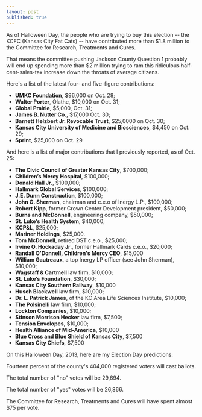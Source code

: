 ```yaml
---
layout: post
published: true
---
```


As of Halloween Day, the people who are trying to buy this election -- the KCFC (Kansas City Fat Cats) -- have contributed more than $1.8 million to the Committee for Research, Treatments and Cures. 

That means the committee pushing Jackson County Question 1 probably will end up spending more than $2 million trying to ram this ridiculous half-cent-sales-tax increase down the throats of average citizens. 

Here's a list of the latest four- and five-figure contributions:

- **UMKC Foundation**, $96,000 on Oct. 28;
- **Walter Porter**, Olathe, $10,000 on Oct. 31;
- **Global Prairie**, $5,000, Oct. 31;
- **James B. Nutter Co.**, $17,000 Oct. 30;
- **Barnett Helzbert Jr. Revocable Trust**, $25,0000 on Oct. 30;
- **Kansas City University of Medicine and Biosciences**, $4,450 on Oct. 29;
- **Sprint**, $25,000 on Oct. 29

And here is a list of major contributions that I previously reported, as of Oct. 25:

-  **The Civic Council of Greater Kansas City**, $700,000;
-  **Children’s Mercy Hospital**, $100,000;
-  **Donald Hall Jr.**, $100,000;
-  **Hallmark Global Services**, $100,000;
-  **J.E. Dunn Construction**, $100,000;
-  **John G. Sherman**, chairman and c.e.o of Inergy L.P., $100,000;
-  **Robert Kipp**, former Crown Center Development president, $50,000;
-  **Burns and McDonnell**, engineering company, $50,000;
-  **St. Luke’s Health System**, $40,000;
-  **KCP&L**, $25,000;
-  **Mariner Holdings**, $25,000.
-  **Tom McDonnell**, retired DST c.e.o., $25,000;
-  **Irvine O. Hockaday Jr**., former Hallmark Cards c.e.o., $20,000;
-  **Randall O'Donnell, Children's Mercy CEO**, $15,000 
-  **William Gautreaux**, a top Inergy LP officer (see John Sherman), $10,000;
-  **Wagstaff & Cartmell** law firm, $10,000;
-  **St. Luke’s Foundation**, $30,000;
-  **Kansas City Southern Railway**, $10,000  
-  **Husch Blackwell** law firm, $10,000;
-  **Dr. L. Patrick James**, of the KC Area Life Sciences Institute, $10,000;
-  **The Polsinelli** law firm, $10,000;
-  **Lockton Companies**, $10,000;
-  **Stinson Morrison Hecker** law firm, $7,500;
-  **Tension Envelopes**, $10,000;
-  **Health Alliance of Mid-America**, $10,000
-  **Blue Cross and Blue Shield of Kansas City**, $7,500
-  **Kansas City Chiefs**, $7,500
  
On this Halloween Day, 2013, here are my Election Day predictions:

Fourteen percent of the county's 404,000 registered voters will cast ballots. 

The total number of "no" votes will be 29,694.

The total number of "yes" votes will be 26,866.

The Committee for Research, Treatments and Cures will have spent almost $75 per vote.  
